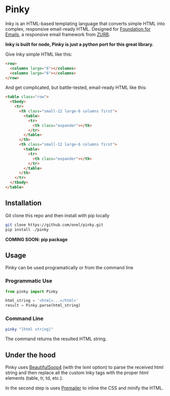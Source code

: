 # Pinky

Inky is an HTML-based templating language that converts simple HTML into complex, responsive email-ready HTML. Designed for [Foundation for Emails](http://foundation.zurb.com/emails), a responsive email framework from [ZURB](http://zurb.com).

**Inky is built for node, Pinky is just a python port for this great library.**

Give Inky simple HTML like this:

```html
<row>
  <columns large="6"></columns>
  <columns large="6"></columns>
</row>
```

And get complicated, but battle-tested, email-ready HTML like this:

```html
<table class="row">
  <tbody>
    <tr>
      <th class="small-12 large-6 columns first">
        <table>
          <tr>
            <th class="expander"></th>
          </tr>
        </table>
      </th>
      <th class="small-12 large-6 columns first">
        <table>
          <tr>
            <th class="expander"></th>
          </tr>
        </table>
      </th>
    </tr>
  </tbody>
</table>
```

## Installation
Git clone this repo and then install with pip locally
```bash
git clone https://github.com/onel/pinky.git
pip install ./pinky
```
**COMING SOON: pip package**

## Usage

Pinky can be used programatically or from the command line

### Programmatic Use

```py
from pinky import Pinky

html_string = '<html>...</html>'
result = Pinky.parse(html_string)
```

### Command Line
```bash
pinky "[html string]"
```
The command returns the resulted HTML string.

## Under the hood
Pinky uses [BeautifulSoop4](https://pypi.org/project/beautifulsoup4/) (with the lxml option) to parse the received html string and then replace all the custom Inky tags with the proper html elements (table, tr, td, etc.).

In the second step is uses [Premailer](https://github.com/peterbe/premailer) to inline the CSS and minify the HTML.